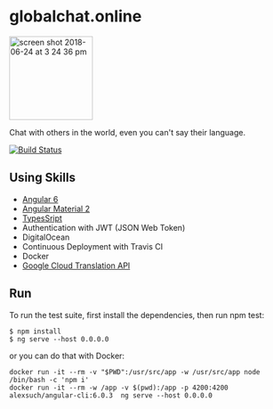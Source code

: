 # globalchat.online

<img width="150" alt="screen shot 2018-06-24 at 3 24 36 pm" src="https://user-images.githubusercontent.com/5343215/41824682-219289e0-77da-11e8-86a1-9d8be23a903c.png">

Chat with others in the world, even you can't say their language.

[![Build Status](https://travis-ci.com/backslash112/globalchat-expressjs.svg?token=tyH6w5XwPvDhsxMVozmy&branch=master)](https://travis-ci.com/backslash112/globalchat-expressjs)

##  Using Skills

- [Angular 6](https://github.com/angular/angular)
- [Angular Material 2](https://github.com/angular/material2)
- [TypesSript](https://github.com/Microsoft/TypeScript)
- Authentication with JWT (JSON Web Token)
- DigitalOcean
- Continuous Deployment with Travis CI
- Docker
- [Google Cloud Translation API](https://cloud.google.com/translate/docs/)

## Run
To run the test suite, first install the dependencies, then run npm test:
```
$ npm install
$ ng serve --host 0.0.0.0
```
or you can do that with Docker:
```
docker run -it --rm -v "$PWD":/usr/src/app -w /usr/src/app node /bin/bash -c 'npm i'
docker run -it --rm -w /app -v $(pwd):/app -p 4200:4200 alexsuch/angular-cli:6.0.3  ng serve --host 0.0.0.0
```

